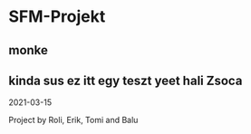 # SFM-Projekt
## monke
kinda sus
ez itt egy teszt
yeet
hali Zsoca
-----------------------------------------------------------------

2021-03-15

Project by Roli, Erik, Tomi and Balu
